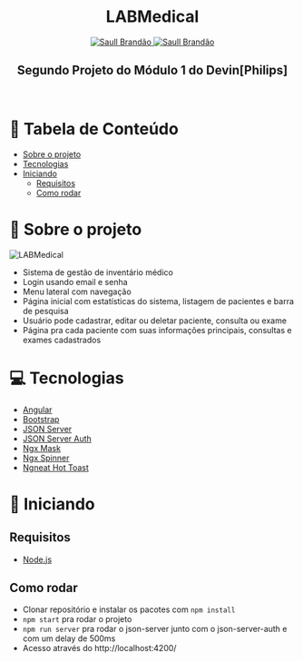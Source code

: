 <h1 align="center">
  LABMedical 
</h1>

<div align="center">
  <a href="https://www.twitter.com/saullbrandao/">
    <img alt="Saull Brandão" src="https://img.shields.io/badge/-saullbrandao-1DA1F2?style=flat&logo=Twitter&logoColor=white" />
  </a>
  <a href="https://www.linkedin.com/in/saullbrandao/">
    <img alt="Saull Brandão" src="https://img.shields.io/badge/-saullbrandao-0A66C2?style=flat&logo=Linkedin&logoColor=white" />
  </a>
</div>

<h2 align="center">
  Segundo Projeto do Módulo 1 do Devin[Philips]
</h2>
<br />

# 📑 Tabela de Conteúdo

- [Sobre o projeto](#-sobre-o-projeto)
- [Tecnologias](#-tecnologias)
- [Iniciando](#-iniciando)
  - [Requisitos](#requisitos)
  - [Como rodar](#como-rodar)

# 📃 Sobre o projeto

![LABMedical](https://i.imgur.com/7mXZDtQ.png)

- Sistema de gestão de inventário médico
- Login usando email e senha
- Menu lateral com navegação
- Página inicial com estatísticas do sistema, listagem de pacientes e barra de pesquisa
- Usuário pode cadastrar, editar ou deletar paciente, consulta ou exame
- Página pra cada paciente com suas informações principais, consultas e exames cadastrados

# 💻 Tecnologias

- [Angular](https://angular.io/)
- [Bootstrap](https://getbootstrap.com/)
- [JSON Server](https://github.com/typicode/json-server)
- [JSON Server Auth](https://github.com/jeremyben/json-server-auth)
- [Ngx Mask](https://jsdaddy.github.io/ngx-mask/)
- [Ngx Spinner](https://napster2210.github.io/ngx-spinner/)
- [Ngneat Hot Toast](https://ngneat.github.io/hot-toast/)

# 🚀 Iniciando

## Requisitos

- [Node.js](https://nodejs.org/en/)

## Como rodar

- Clonar repositório e instalar os pacotes com `npm install`
- `npm start` pra rodar o projeto
- `npm run server` pra rodar o json-server junto com o json-server-auth e com um delay de 500ms
- Acesso através do http://localhost:4200/

